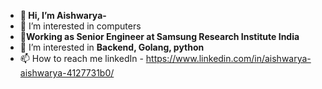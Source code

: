 - **👋 Hi, I’m Aishwarya-**
- 👀 I’m interested in computers
- 🌱**Working as Senior Engineer at Samsung Research Institute India**
- 💞️ I’m interested in **Backend, Golang, python**
- 📫 How to reach me 
      linkedIn - https://www.linkedin.com/in/aishwarya-aishwarya-4127731b0/

<!---
aishwarya-modi/aishwarya-modi is a ✨ special ✨ repository because its `README.md` (this file) appears on your GitHub profile.
You can click the Preview link to take a look at your changes.
--->
